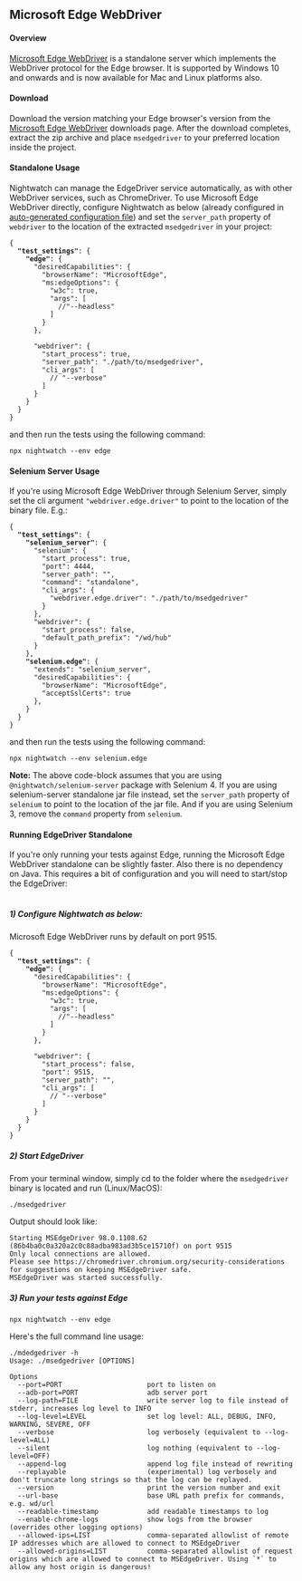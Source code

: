 ## Microsoft Edge WebDriver

#### Overview
[Microsoft Edge WebDriver](https://developer.microsoft.com/en-us/microsoft-edge/tools/webdriver/) is a standalone server which implements the WebDriver protocol for the Edge browser. It is supported by Windows 10 and onwards and is now available for Mac and Linux platforms also.

#### Download

Download the version matching your Edge browser's version from the [Microsoft Edge WebDriver](https://developer.microsoft.com/en-us/microsoft-edge/tools/webdriver/) downloads page. After the download completes, extract the zip archive and place `msedgedriver` to your preferred location inside the project.

#### Standalone Usage

Nightwatch can manage the EdgeDriver service automatically, as with other WebDriver services, such as ChromeDriver. To use Microsoft Edge WebDriver directly, configure Nightwatch as below (already configured in [auto-generated configuration file](/guide/configuration/overview.html#auto-generated-configuration)) and set the `server_path` property of `webdriver` to the location of the extracted `msedgedriver` in your project:

<pre><code class="language-javascript">{
  <strong>"test_settings"</strong>: {
    <strong>"edge"</strong>: {
      "desiredCapabilities": {
        "browserName": "MicrosoftEdge",
        "ms:edgeOptions": {
          "w3c": true,
          "args": [
            //"--headless"
          ]
        }
      },

      "webdriver": {
        "start_process": true,
        "server_path": "./path/to/msedgedriver",
        "cli_args": [
          // "--verbose"
        ]
      }
    }
  }
}
</code></pre>

and then run the tests using the following command:

<pre><code class="language-bash">npx nightwatch --env edge</code></pre>

#### Selenium Server Usage

If you're using Microsoft Edge WebDriver through Selenium Server, simply set the cli argument `"webdriver.edge.driver"` to point to the location of the binary file. E.g.:

<pre><code class="language-javascript">{
  <strong>"test_settings"</strong>: {
    <strong>"selenium_server"</strong>: {
      "selenium": {
        "start_process": true,
        "port": 4444,
        "server_path": "",
        "command": "standalone",
        "cli_args": {
          "webdriver.edge.driver": "./path/to/msedgedriver"
        }
      },
      "webdriver": {
        "start_process": false,
        "default_path_prefix": "/wd/hub"
      }
    },
    <strong>"selenium.edge"</strong>: {
      "extends": "selenium_server",
      "desiredCapabilities": {
        "browserName": "MicrosoftEdge",
        "acceptSslCerts": true
      },
    }
  }
}
</code></pre>

and then run the tests using the following command:

<pre><code class="language-bash">npx nightwatch --env selenium.edge</code></pre>

**Note:** The above code-block assumes that you are using `@nightwatch/selenium-server` package with Selenium 4. If you are using selenium-server standalone jar file instead, set the `server_path` property of `selenium` to point to the location of the jar file. And if you are using Selenium 3, remove the `command` property from `selenium`.


#### Running EdgeDriver Standalone

If you're only running your tests against Edge, running the Microsoft Edge WebDriver standalone can be slightly faster. Also there is no dependency on Java. This requires a bit of configuration and you will need to start/stop the EdgeDriver:<br><br>

##### 1) Configure Nightwatch as below:

Microsoft Edge WebDriver runs by default on port 9515.

<pre><code class="language-javascript">{
  <strong>"test_settings"</strong>: {
    <strong>"edge"</strong>: {
      "desiredCapabilities": {
        "browserName": "MicrosoftEdge",
        "ms:edgeOptions": {
          "w3c": true,
          "args": [
            //"--headless"
          ]
        }
      },

      "webdriver": {
        "start_process": false,
        "port": 9515,
        "server_path": "",
        "cli_args": [
          // "--verbose"
        ]
      }
    }
  }
}
</code></pre>

##### 2) Start EdgeDriver
From your terminal window, simply cd to the folder where the `msedgedriver` binary is located and run (Linux/MacOS):
<pre><code class="language-bash">./msedgedriver</code></pre>

Output should look like:
<div class="sample-test"><pre class="hide-indicator language-bash"><code>Starting MSEdgeDriver 98.0.1108.62 (86b4ba0c0a320a2c0c88adba983ad3b5ce15710f) on port 9515
Only local connections are allowed.
Please see https://chromedriver.chromium.org/security-considerations for suggestions on keeping MSEdgeDriver safe.
MSEdgeDriver was started successfully.
</code></pre></div>

##### 3) Run your tests against Edge

<pre><code class="language-bash">npx nightwatch --env edge</code></pre>


Here's the full command line usage:

<pre><code>./mdedgedriver -h
Usage: ./msedgedriver [OPTIONS]

Options
  --port=PORT                     port to listen on
  --adb-port=PORT                 adb server port
  --log-path=FILE                 write server log to file instead of stderr, increases log level to INFO
  --log-level=LEVEL               set log level: ALL, DEBUG, INFO, WARNING, SEVERE, OFF
  --verbose                       log verbosely (equivalent to --log-level=ALL)
  --silent                        log nothing (equivalent to --log-level=OFF)
  --append-log                    append log file instead of rewriting
  --replayable                    (experimental) log verbosely and don't truncate long strings so that the log can be replayed.
  --version                       print the version number and exit
  --url-base                      base URL path prefix for commands, e.g. wd/url
  --readable-timestamp            add readable timestamps to log
  --enable-chrome-logs            show logs from the browser (overrides other logging options)
  --allowed-ips=LIST              comma-separated allowlist of remote IP addresses which are allowed to connect to MSEdgeDriver
  --allowed-origins=LIST          comma-separated allowlist of request origins which are allowed to connect to MSEdgeDriver. Using `*` to allow any host origin is dangerous!
</code></pre>
